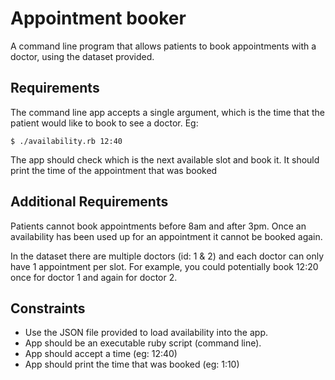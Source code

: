 Appointment booker
==================

A command line program that allows patients to book appointments with a doctor, using the dataset provided.

Requirements
------------

The command line app accepts a single argument, which is the time that the patient would like to book to see a doctor. Eg:

```
$ ./availability.rb 12:40
```
The app should check which is the next available slot and book it. It should print the time of the appointment that was booked

Additional Requirements
-----------------------

Patients cannot book appointments before 8am and after 3pm. Once an availability has been used up for an appointment it cannot be booked again.

In the dataset there are multiple doctors (id: 1 & 2) and each doctor can only have 1 appointment per slot. For example, you could potentially book 12:20 once for doctor 1 and again for doctor 2.

Constraints
-----------

- Use the JSON file provided to load availability into the app.
- App should be an executable ruby script (command line).
- App should accept a time (eg: 12:40)
- App should print the time that was booked (eg: 1:10)
